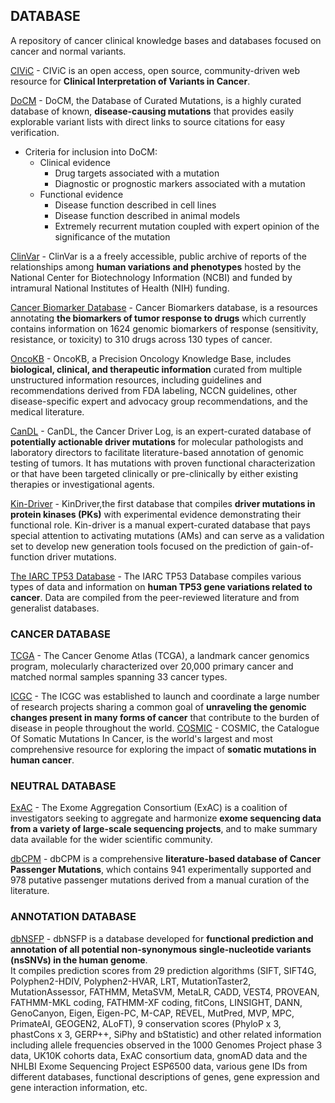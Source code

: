 ## DATABASE
A repository of cancer clinical knowledge bases and databases focused on cancer and normal variants.

[CIViC](https://civicdb.org/home) - CIViC is an open access, open source, community-driven web resource for **Clinical Interpretation of Variants in Cancer**.  

[DoCM](http://docm.info/) - DoCM, the Database of Curated Mutations, is a highly curated database of known, **disease-causing mutations** that provides easily explorable variant lists with direct links to source citations for easy verification.  
* Criteria for inclusion into DoCM:  
     * Clinical evidence  
          * Drug targets associated with a mutation  
          * Diagnostic or prognostic markers associated with a mutation  
     * Functional evidence   
          * Disease function described in cell lines  
          * Disease function described in animal models  
          * Extremely recurrent mutation coupled with expert opinion of the significance of the mutation  

[ClinVar](https://www.ncbi.nlm.nih.gov/clinvar/) - ClinVar is a a freely accessible, public archive of reports of the relationships among **human variations and phenotypes** hosted by the National Center for Biotechnology Information (NCBI) and funded by intramural National Institutes of Health (NIH) funding.  

[Cancer Biomarker Database](https://www.cancergenomeinterpreter.org/biomarkers) - Cancer Biomarkers database, is a resources annotating **the biomarkers of tumor response to drugs** which currently contains information on 1624 genomic biomarkers of response (sensitivity, resistance, or toxicity) to 310 drugs across 130 types of cancer.  

[OncoKB](oncokb.org/) - OncoKB, a Precision Oncology Knowledge Base, includes **biological, clinical, and therapeutic information** curated from multiple unstructured information resources, including guidelines and recommendations derived from FDA labeling, NCCN guidelines, other disease-specific expert and advocacy group recommendations, and the medical literature.  

[CanDL](https://CanDL.osu.edu/) - CanDL, the Cancer Driver Log, is an expert-curated database of **potentially actionable driver mutations** for molecular pathologists and laboratory directors to facilitate literature-based annotation of genomic testing of tumors. It has mutations with proven functional characterization or that have been targeted clinically or pre-clinically by either existing therapies or investigational agents.  

[Kin-Driver](http://kin-driver.leloir.org.ar/index.php) - KinDriver,the first database that compiles **driver mutations in protein kinases (PKs)** with experimental evidence demonstrating their functional role. Kin-driver is a manual expert-curated database that pays special attention to activating mutations (AMs) and can serve as a validation set to develop new generation tools focused on the prediction of gain-of-function driver mutations.  

[The IARC TP53 Database](http://p53.iarc.fr/) - The IARC TP53 Database compiles various types of data and information on **human TP53 gene variations related to cancer**. Data are compiled from the peer-reviewed literature and from generalist databases.  

### CANCER DATABASE
[TCGA](https://www.cancer.gov/about-nci/organization/ccg/research/structural-genomics/tcga) - The Cancer Genome Atlas (TCGA), a landmark cancer genomics program, molecularly characterized over 20,000 primary cancer and matched normal samples spanning 33 cancer types. 

[ICGC](https://icgc.org/) - The ICGC was established to launch and coordinate a large number of research projects sharing a common goal of **unraveling the genomic changes present in many forms of cancer** that contribute to the burden of disease in people throughout the world.
[COSMIC](https://cancer.sanger.ac.uk/cosmic) - COSMIC, the Catalogue Of Somatic Mutations In Cancer, is the world's largest and most comprehensive resource for exploring the impact of **somatic mutations in human cancer**.  

### NEUTRAL DATABASE
[ExAC](exac.broadinstitute.org/) - The Exome Aggregation Consortium (ExAC) is a coalition of investigators seeking to aggregate and harmonize **exome sequencing data from a variety of large-scale sequencing projects**, and to make summary data available for the wider scientific community.  

[dbCPM](http://bioinfo.ahu.edu.cn:8080/dbCPM) - dbCPM is a comprehensive **literature-based database of Cancer Passenger Mutations**, which contains 941 experimentally supported and 978 putative passenger mutations derived from a manual curation of the literature. 

### ANNOTATION DATABASE
[dbNSFP](https://sites.google.com/site/jpopgen/dbNSFP) - dbNSFP is a database developed for **functional prediction and annotation of all potential non-synonymous single-nucleotide variants (nsSNVs) in the human genome**.    
It compiles prediction scores from 29 prediction algorithms (SIFT, SIFT4G, Polyphen2-HDIV, Polyphen2-HVAR, LRT, MutationTaster2, MutationAssessor, FATHMM, MetaSVM, MetaLR, CADD, VEST4, PROVEAN, FATHMM-MKL coding, FATHMM-XF coding, fitCons, LINSIGHT, DANN, GenoCanyon, Eigen, Eigen-PC, M-CAP, REVEL, MutPred, MVP, MPC, PrimateAI, GEOGEN2, ALoFT), 9 conservation scores (PhyloP x 3, phastCons x 3, GERP++, SiPhy and bStatistic) and other related information including allele frequencies observed in the 1000 Genomes Project phase 3 data, UK10K cohorts data, ExAC consortium data, gnomAD data and the NHLBI Exome Sequencing Project ESP6500 data, various gene IDs from different databases, functional descriptions of genes, gene expression and gene interaction information, etc.
